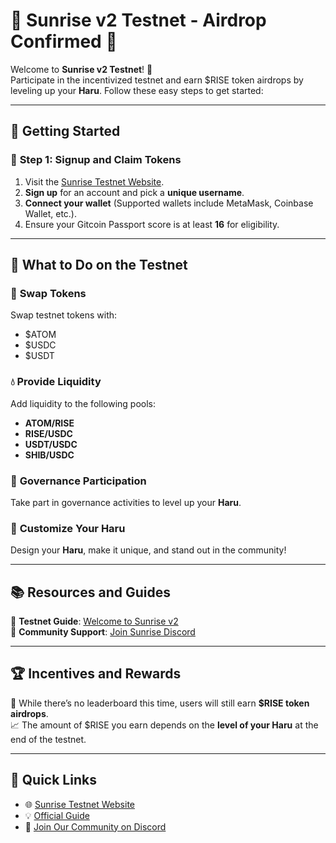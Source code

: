 # 🌅 **Sunrise v2 Testnet - Airdrop Confirmed** 🌅  

Welcome to **Sunrise v2 Testnet**! 🚀  
Participate in the incentivized testnet and earn $RISE token airdrops by leveling up your **Haru**. Follow these easy steps to get started:  

---

## 🚀 **Getting Started**  

### 🌟 **Step 1: Signup and Claim Tokens**  
1. Visit the [Sunrise Testnet Website](http://testnet.app.sunriselayer.io/v2).  
2. **Sign up** for an account and pick a **unique username**.  
3. **Connect your wallet** (Supported wallets include MetaMask, Coinbase Wallet, etc.).  
4. Ensure your Gitcoin Passport score is at least **16** for eligibility.  

---

## 🌌 **What to Do on the Testnet**  

### 🔄 **Swap Tokens**  
Swap testnet tokens with:  
- $ATOM  
- $USDC  
- $USDT  

### 💧 **Provide Liquidity**  
Add liquidity to the following pools:  
- **ATOM/RISE**  
- **RISE/USDC**  
- **USDT/USDC**  
- **SHIB/USDC**  

### 📜 **Governance Participation**  
Take part in governance activities to level up your **Haru**.  

### 🎨 **Customize Your Haru**  
Design your **Haru**, make it unique, and stand out in the community!  

---

## 📚 **Resources and Guides**  

🔗 **Testnet Guide**: [Welcome to Sunrise v2](https://sunriselayer.medium.com/welcome-to-sunrise-v2-8f135032f44f)  
🎯 **Community Support**: [Join Sunrise Discord](https://discord.gg/sunrise)  

---

## 🏆 **Incentives and Rewards**  

🎁 While there’s no leaderboard this time, users will still earn **$RISE token airdrops**.  
📈 The amount of $RISE you earn depends on the **level of your Haru** at the end of the testnet.  

---

## 📌 **Quick Links**  

- 🌐 [Sunrise Testnet Website](http://testnet.app.sunriselayer.io/v2)  
- 💡 [Official Guide](https://sunriselayer.medium.com/welcome-to-sunrise-v2-8f135032f44f)  
- 🤝 [Join Our Community on Discord](https://discord.gg/sunrise)  

